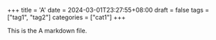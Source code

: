 +++
title = 'A'
date = 2024-03-01T23:27:55+08:00
draft = false
tags = ["tag1", "tag2"]
categories = ["cat1"]
+++

This is the A markdown file.